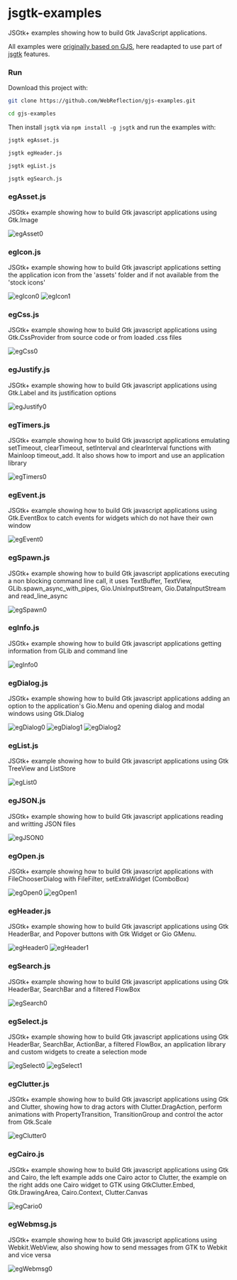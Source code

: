 # jsgtk-examples
JSGtk+ examples showing how to build Gtk JavaScript applications.

All examples were [originally based on GJS](https://github.com/optimisme/gjs-examples#gjs-examples), here readapted to use part of [jsgtk](https://github.com/WebReflection/jsgtk#jsgtk) features.



### Run

Download this project with:

```sh
git clone https://github.com/WebReflection/gjs-examples.git

cd gjs-examples
```

Then install `jsgtk` via `npm install -g jsgtk` and run the examples with:

```sh
jsgtk egAsset.js

jsgtk egHeader.js

jsgtk egList.js

jsgtk egSearch.js
```


### egAsset.js

JSGtk+ example showing how to build Gtk javascript applications
using Gtk.Image

![egAsset0](https://raw.github.com/optimisme/gjs-examples/master/captures/egAsset0.png)

### egIcon.js

JSGtk+ example showing how to build Gtk javascript applications
setting the application icon from the 'assets' folder and if
not available from the 'stock icons'

![egIcon0](https://raw.github.com/optimisme/gjs-examples/master/captures/egIcon0.png)
![egIcon1](https://raw.github.com/optimisme/gjs-examples/master/captures/egIcon1.png)

### egCss.js

JSGtk+ example showing how to build Gtk javascript applications
using Gtk.CssProvider from source code or from loaded .css files

![egCss0](https://raw.github.com/optimisme/gjs-examples/master/captures/egCss0.png)

### egJustify.js

JSGtk+ example showing how to build Gtk javascript applications
using Gtk.Label and its justification options

![egJustify0](https://raw.github.com/optimisme/gjs-examples/master/captures/egJustify0.png)

### egTimers.js

JSGtk+ example showing how to build Gtk javascript applications
emulating setTimeout, clearTimeout, setInterval and clearInterval
functions with Mainloop timeout_add. It also shows how to import
and use an application library

![egTimers0](https://raw.github.com/optimisme/gjs-examples/master/captures/egTimers0.png)

### egEvent.js

JSGtk+ example showing how to build Gtk javascript applications
using Gtk.EventBox to catch events for widgets which do not 
have their own window

![egEvent0](https://raw.github.com/optimisme/gjs-examples/master/captures/egEvent0.png)

### egSpawn.js

JSGtk+ example showing how to build Gtk javascript applications
executing a non blocking command line call, it uses
TextBuffer, TextView, GLib.spawn_async_with_pipes,
Gio.UnixInputStream, Gio.DataInputStream and read_line_async

![egSpawn0](https://raw.github.com/optimisme/gjs-examples/master/captures/egSpawn0.png)

### egInfo.js

JSGtk+ example showing how to build Gtk javascript applications
getting information from GLib and command line

![egInfo0](https://raw.github.com/optimisme/gjs-examples/master/captures/egInfo0.png)

### egDialog.js

JSGtk+ example showing how to build Gtk javascript applications
adding an option to the application's Gio.Menu and opening 
dialog and modal windows using Gtk.Dialog

![egDialog0](https://raw.github.com/optimisme/gjs-examples/master/captures/egDialog0.png)
![egDialog1](https://raw.github.com/optimisme/gjs-examples/master/captures/egDialog1.png)
![egDialog2](https://raw.github.com/optimisme/gjs-examples/master/captures/egDialog2.png)

### egList.js

JSGtk+ example showing how to build Gtk javascript applications
using Gtk TreeView and ListStore

![egList0](https://raw.github.com/optimisme/gjs-examples/master/captures/egList0.png)

### egJSON.js

JSGtk+ example showing how to build Gtk javascript applications
reading and writting JSON files

![egJSON0](https://raw.github.com/optimisme/gjs-examples/master/captures/egJSON0.png)

### egOpen.js

JSGtk+ example showing how to build Gtk javascript applications
with FileChooserDialog with FileFilter, setExtraWidget (ComboBox)

![egOpen0](https://raw.github.com/optimisme/gjs-examples/master/captures/egOpen0.png)
![egOpen1](https://raw.github.com/optimisme/gjs-examples/master/captures/egOpen1.png)

### egHeader.js

JSGtk+ example showing how to build Gtk javascript applications
using Gtk HeaderBar, and Popover buttons with Gtk Widget or Gio GMenu.

![egHeader0](https://raw.github.com/optimisme/gjs-examples/master/captures/egHeader0.png)
![egHeader1](https://raw.github.com/optimisme/gjs-examples/master/captures/egHeader1.png)

### egSearch.js

JSGtk+ example showing how to build Gtk javascript applications
using Gtk HeaderBar, SearchBar and a filtered FlowBox

![egSearch0](https://raw.github.com/optimisme/gjs-examples/master/captures/egSearch0.png)

### egSelect.js

JSGtk+ example showing how to build Gtk javascript applications
using Gtk HeaderBar, SearchBar, ActionBar, a filtered FlowBox,
an application library and custom widgets to create a selection
mode

![egSelect0](https://raw.github.com/optimisme/gjs-examples/master/captures/egSelect0.png)
![egSelect1](https://raw.github.com/optimisme/gjs-examples/master/captures/egSelect1.png)

### egClutter.js

JSGtk+ example showing how to build Gtk javascript applications
using Gtk and Clutter, showing how to drag actors with
Clutter.DragAction, perform animations with PropertyTransition,
TransitionGroup and control the actor from Gtk.Scale

![egClutter0](https://raw.github.com/optimisme/gjs-examples/master/captures/egClutter0.png)

### egCairo.js

JSGtk+ example showing how to build Gtk javascript applications
using Gtk and Cairo, the left example adds one Cairo actor to
Clutter, the example on the right adds one Cairo widget to GTK
using GtkClutter.Embed, Gtk.DrawingArea, Cairo.Context,
Clutter.Canvas

![egCario0](https://raw.github.com/optimisme/gjs-examples/master/captures/egCairo0.png)

### egWebmsg.js

JSGtk+ example showing how to build Gtk javascript applications
using Webkit.WebView, also showing how to send messages from GTK
to Webkit and vice versa

![egWebmsg0](https://raw.github.com/optimisme/gjs-examples/master/captures/egWebmsg0.png)
